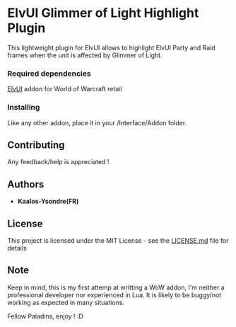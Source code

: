 # ElvUI Glimmer of Light Highlight Plugin

This lightweight plugin for ElvUI allows to highlight ElvUI Party and Raid frames 
when the unit is affected by Glimmer of Light.

### Required dependencies

[ElvUI](https://www.tukui.org/download.php?ui=elvui) addon for World of Warcraft retail

### Installing

Like any other addon, place it in your /Interface/Addon folder.

## Contributing

Any feedback/help is appreciated !


## Authors

* **Kaalos-Ysondre(FR)**

## License

This project is licensed under the MIT License - see the [LICENSE.md](LICENSE.md) file for details

## Note

Keep in mind, this is my first attemp at writting a WoW addon, I'm neither a professional developer
nor experienced in Lua. It is likely to be buggy/not working as expected in many situations.

Fellow Paladins, enjoy ! :D

